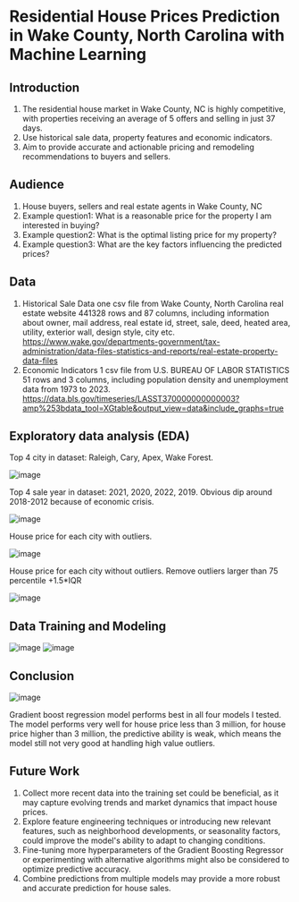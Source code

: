 # Residential House Prices Prediction in Wake County, North Carolina with Machine Learning
## Introduction
1. The residential house market in Wake County, NC is highly competitive, with properties receiving an average of 5 offers and selling in just 37 days. 
2. Use historical sale data, property features and economic indicators.
3. Aim to provide accurate and actionable pricing and remodeling recommendations to buyers and sellers.
## Audience
1. House buyers, sellers and real estate agents in Wake County, NC 
2. Example question1: What is a reasonable price for the property I am interested in buying? 
3. Example question2: What is the optimal listing price for my property? 
4. Example question3: What are the key factors influencing the predicted prices?
## Data
1. Historical Sale Data
one csv file from Wake County, North Carolina real estate website
441328 rows and 87 columns, including information about owner, mail address, real estate id, street, sale, deed, heated area, utility, exterior wall, design style, city etc.
https://www.wake.gov/departments-government/tax-administration/data-files-statistics-and-reports/real-estate-property-data-files
2. Economic Indicators
1 csv file from U.S. BUREAU OF LABOR STATISTICS
51 rows and 3 columns, including population density and unemployment data from 1973 to 2023.
https://data.bls.gov/timeseries/LASST370000000000003?amp%253bdata_tool=XGtable&output_view=data&include_graphs=true
## Exploratory data analysis (EDA)

Top 4 city in dataset: Raleigh, Cary, Apex, Wake Forest.

![image](https://github.com/tsar1987/Capstone_Project_Two/assets/125304961/f546e755-3f40-44ea-a35d-e75450ee4a20)

Top 4 sale year in dataset: 2021, 2020, 2022, 2019. Obvious dip around 2018-2012 because of economic crisis.

![image](https://github.com/tsar1987/Capstone_Project_Two/assets/125304961/43c14eb2-20aa-4e67-bce3-eaf2708c4b14)

House price for each city with outliers.

![image](https://github.com/tsar1987/Capstone_Project_Two/assets/125304961/c7ead80c-93c0-41ac-be52-53bff7cf04bb)

House price for each city without outliers. Remove outliers larger than 75 percentile +1.5*IQR

![image](https://github.com/tsar1987/Capstone_Project_Two/assets/125304961/7c4cf24d-f005-4c82-a0fe-71aedd6e625a)
## Data Training and Modeling
![image](https://github.com/tsar1987/Capstone_Project_Two/assets/125304961/119a1555-e96b-4d59-8d90-f020feac5afa)
![image](https://github.com/tsar1987/Capstone_Project_Two/assets/125304961/5380ded0-8123-4b73-af9c-76538c3c3cb3)
## Conclusion
![image](https://github.com/tsar1987/Capstone_Project_Two/assets/125304961/7df947e3-5425-49dd-9a37-395e54df4fba)

Gradient boost regression model performs best in all four models I tested. The model performs very well for house price less than 3 million, for house price higher than 3 million, the predictive ability is weak, which means the model still not very good at handling high value outliers.
## Future Work
1. Collect more recent data into the training set could be beneficial, as it may capture evolving trends and market dynamics that impact house prices. 
2. Explore feature engineering techniques or introducing new relevant features, such as neighborhood developments, or seasonality factors, could improve the model's ability to adapt to changing conditions. 
3. Fine-tuning more hyperparameters of the Gradient Boosting Regressor or experimenting with alternative algorithms might also be considered to optimize predictive accuracy. 
4. Combine predictions from multiple models may provide a more robust and accurate prediction for house sales.














